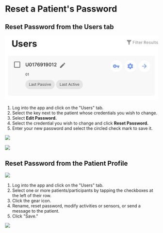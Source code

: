 # Reset a Patient's Password

## Reset Password from the Users tab

![](../../05-start_here/assets/edit_password.png)

1. Log into the app and click on the "Users" tab.
2. Select the key next to the patient whose credentials you wish to change.
3. Select **Edit Password.**
4. Select the credential you wish to change and click **Reset Password.**
5. Enter your new password and select the circled check mark to save it.

![](../05-start_here/assets/share_qr.jpg)

![](../05-start_here/assets/new_credential.jpg)

## Reset Password from the Patient Profile

![](../05-start_here/assets/edit_pass.jpg)

1. Log into the app and click on the "Users" tab.
2. Select one or more patients/participants by tapping the checkboxes at the left of their row. 
3. Click the gear icon.
4. Rename, reset password, modify activities or sensors, or send a message to the patient.
5. Click "Save."

![](../05-start_here/assets/patient_profile.jpg)
